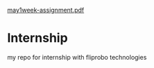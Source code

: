 [may1week-assignment.pdf](https://github.com/neelamshroff/Internship/files/11376686/may1week-assignment.pdf)
# Internship
my repo for internship with fliprobo technologies
